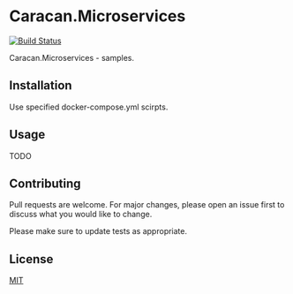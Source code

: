 # Caracan.Microservices
[![Build Status](https://dev.azure.com/CaracanTeam/CaracanMicroservices/_apis/build/status/caracan-team.Caracan.Microservices?branchName=master)](https://dev.azure.com/CaracanTeam/CaracanMicroservices/_build/latest?definitionId=2&branchName=master)

Caracan.Microservices - samples.

## Installation

Use specified docker-compose.yml scirpts.

## Usage

TODO


## Contributing
Pull requests are welcome. For major changes, please open an issue first to discuss what you would like to change.

Please make sure to update tests as appropriate.

## License
[MIT](https://choosealicense.com/licenses/mit/)
